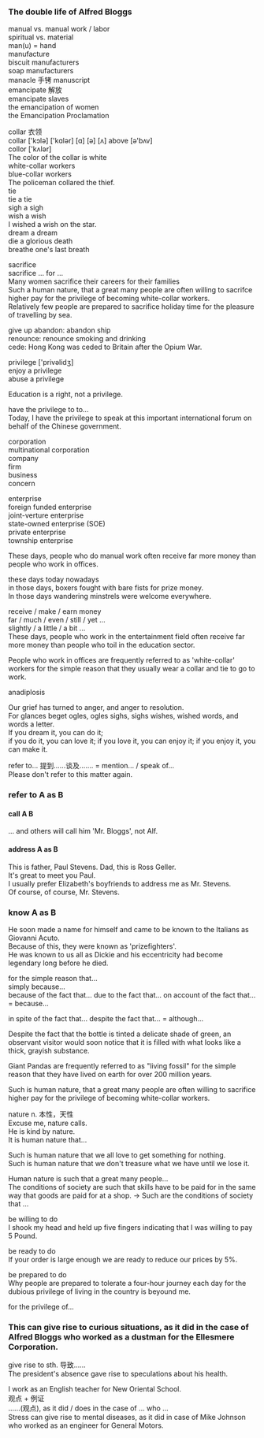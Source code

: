 ### The double life of Alfred Bloggs  
manual vs. manual work / labor  
spiritual vs. material  
man(u) = hand  
manufacture  
biscuit manufacturers  
soap manufacturers  
manacle  手铐
manuscript  
emancipate  解放  
emancipate slaves  
the emancipation of women  
the Emancipation Proclamation  
  
collar 衣领  
collar ['kɔlə] ['kɑlər]
[ɑ] [ə] [ʌ]
above [ə'bʌv]  
collor ['kʌlər]  
The color of the collar is white  
white-collar workers  
blue-collar workers  
The policeman collared the thief.  
tie  
tie a tie  
sigh a sigh  
wish a wish  
I wished a wish on the star.  
dream a dream  
die a glorious death  
breathe one's last breath  
  
sacrifice  
sacrifice ... for ...  
Many women sacrifice their careers for their families  
Such a human nature, that a great many people are often willing to sacrifce higher pay for the privilege of becoming white-collar workers.  
Relatively few people are prepared to sacrifice holiday time for the pleasure of travelling by sea.  
  
give up
abandon: abandon ship    
renounce: renounce smoking and drinking  
cede: Hong Kong was ceded to Britain after the Opium War.  
  
privilege ['privəlidʒ]  
enjoy a privilege  
abuse a privilege  
  
Education is a right, not a privilege.  
  
have the privilege to to...  
Today, I have the privilege to speak at this important international forum on behalf of the Chinese government.  
  
corporation  
multinational corporation  
company  
firm  
business  
concern  
  
enterprise  
foreign funded enterprise  
joint-verture enterprise  
state-owned enterprise (SOE)  
private enterprise  
township enterprise  
  
These days, people who do manual work often receive far more money than people who work in offices.  
  
these days  today   nowadays  
in those days, boxers fought with bare fists for prize money.  
In those days wandering minstrels were welcome everywhere. 

receive / make / earn money  
far / much / even / still / yet ...  
slightly / a little / a bit ...  
These days, people who work in the entertainment field often receive far more money than people who toil in the education sector.  
  
People who work in offices are frequently referred to as 'white-collar' workers for the simple reason that they usually wear a collar and tie to go to work.  
  
anadiplosis  
  
Our grief has turned to anger, and anger to resolution.  
For glances beget ogles, ogles sighs, sighs wishes, wished words, and words a letter.  
If you dream it, you can do it;  
if you do it, you can love it;
if you love it, you can enjoy it;
if you enjoy it, you can make it.  
  
refer to... 提到......谈及.......
= mention... / speak of...  
Please don't refer to this matter again.  
### refer to A as B  
#### call A B  
... and others will call him 'Mr. Bloggs', not Alf.  
#### address A as B  
This is father, Paul Stevens. Dad, this is Ross Geller.  
It's great to meet you Paul.  
I usually prefer Elizabeth's boyfriends to address me as Mr. Stevens.  
Of course, of course, Mr. Stevens.  
### know A as B  
He soon made a name for himself and came to be known to the Italians as Giovanni Acuto.  
Because of this, they were known as 'prizefighters'.  
He was known to us all as Dickie and his eccentricity had become legendary long before he died.  
  
for the simple reason that...  
simply because...  
because of the fact that...
due to the fact that...
on account of the fact that...
= because...  
  
in spite of the fact that...
despite the fact that...
= although...  
  
Despite the fact that the bottle is tinted a delicate shade of green, an observant visitor would soon notice that it is filled with what looks like a thick, grayish substance.  
  
Giant Pandas are frequently referred to as "living fossil" for the simple reason that they have lived on earth for over 200 million years.  

Such is human nature, that a great many people are often willing to sacrifice higher pay for the privilege of becoming white-collar workers.  
  
nature n. 本性，天性  
Excuse me, nature calls.  
He is kind by nature.  
It is human nature that...  
  
Such is human nature that we all love to get something for nothing.  
Such is human nature that we don't treasure what we have until we lose it.  

Human nature is such that a great many people...  
The conditions of society are such that skills have to be paid for in the same way that goods are paid for at a shop. -> Such are the conditions of society that ...  
  
be willing to do  
I shook my head and held up five fingers indicating that I was willing to pay 5 Pound.  
  
be ready to do  
If your order is large enough we are ready to reduce our prices by 5%.  
  
be prepared to do  
Why people are prepared to tolerate a four-hour journey each day for the dubious privilege of living in the country is beyound me.  
  
for the privilege of...  
  
### This can give rise to curious situations, as it did in the case of Alfred Bloggs who worked as a dustman for the Ellesmere Corporation.  
  
give rise to sth. 导致......  
The president's absence gave rise to speculations about his health.  
  
I work as an English teacher for New Oriental School.  
观点 + 例证  
......(观点), as it did / does in the case of ... who ...  
Stress can give rise to mental diseases, as it did in case of Mike Johnson who worked as an engineer for General Motors.  
